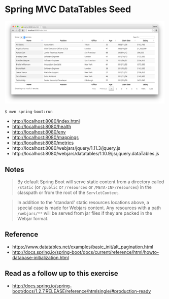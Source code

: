 # Spring MVC DataTables Seed

![Screenshot](/README/spring-datatables.png)

```shell
$ mvn spring-boot:run
```

* [http://localhost:8080/index.html](http://localhost:8080/index.html)
* [http://localhost:8080/health](http://localhost:8080/health)
* [http://localhost:8080/env](http://localhost:8080/env)
* [http://localhost:8080/mappings](http://localhost:8080/mappings)
* [http://localhost:8080/metrics](http://localhost:8080/metrics)
* http://localhost:8080/webjars/jquery/1.11.3/jquery.js
* http://localhost:8080/webjars/datatables/1.10.9/js/jquery.dataTables.js

## Notes

> By default Spring Boot will serve static content from a directory called `/static` (or `/public` or `/resources` or
> `/META-INF/resources`) in the classpath or from the root of the `ServletContext`.

> In addition to the 'standard' static resources locations above, a special case is made for Webjars content.
> Any resources with a path `/webjars/**` will be served from jar files if they are packed in the Webjar format.

## Reference

* https://www.datatables.net/examples/basic_init/alt_pagination.html
* http://docs.spring.io/spring-boot/docs/current/reference/html/howto-database-initialization.html

## Read as a follow up to this exercise

* http://docs.spring.io/spring-boot/docs/1.2.7.RELEASE/reference/htmlsingle/#production-ready

